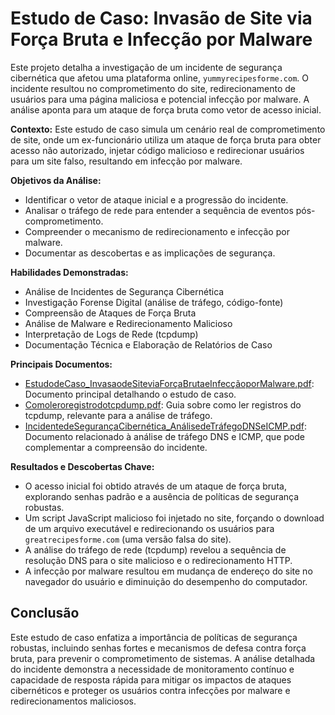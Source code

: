 # Estudo de Caso: Invasão de Site via Força Bruta e Infecção por Malware

Este projeto detalha a investigação de um incidente de segurança cibernética que afetou uma plataforma online, `yummyrecipesforme.com`. O incidente resultou no comprometimento do site, redirecionamento de usuários para uma página maliciosa e potencial infecção por malware. A análise aponta para um ataque de força bruta como vetor de acesso inicial.

**Contexto:** Este estudo de caso simula um cenário real de comprometimento de site, onde um ex-funcionário utiliza um ataque de força bruta para obter acesso não autorizado, injetar código malicioso e redirecionar usuários para um site falso, resultando em infecção por malware.

**Objetivos da Análise:**
*   Identificar o vetor de ataque inicial e a progressão do incidente.
*   Analisar o tráfego de rede para entender a sequência de eventos pós-comprometimento.
*   Compreender o mecanismo de redirecionamento e infecção por malware.
*   Documentar as descobertas e as implicações de segurança.

**Habilidades Demonstradas:**
*   Análise de Incidentes de Segurança Cibernética
*   Investigação Forense Digital (análise de tráfego, código-fonte)
*   Compreensão de Ataques de Força Bruta
*   Análise de Malware e Redirecionamento Malicioso
*   Interpretação de Logs de Rede (tcpdump)
*   Documentação Técnica e Elaboração de Relatórios de Caso

**Principais Documentos:**
*   [EstudodeCaso_InvasaodeSiteviaForçaBrutaeInfecçãoporMalware.pdf](docs/EstudodeCaso_InvasaodeSiteviaForçaBrutaeInfecçãoporMalware.md): Documento principal detalhando o estudo de caso.
*   [Comoleroregistrodotcpdump.pdf](https://github.com/samuel-jahnke/meu-portfolio-ciberseguranca/blob/main/invasao-site-malware/docs/Como%20ler%20o%20registro%20do%20tcpdump.pdf): Guia sobre como ler registros do tcpdump, relevante para a análise de tráfego.
*   [IncidentedeSegurançaCibernética_AnálisedeTráfegoDNSeICMP.pdf](docs/IncidentedeSegurançaCibernética_AnálisedeTráfegoDNSeICMP.md): Documento relacionado à análise de tráfego DNS e ICMP, que pode complementar a compreensão do incidente.

**Resultados e Descobertas Chave:**
*   O acesso inicial foi obtido através de um ataque de força bruta, explorando senhas padrão e a ausência de políticas de segurança robustas.
*   Um script JavaScript malicioso foi injetado no site, forçando o download de um arquivo executável e redirecionando os usuários para `greatrecipesforme.com` (uma versão falsa do site).
*   A análise do tráfego de rede (tcpdump) revelou a sequência de resolução DNS para o site malicioso e o redirecionamento HTTP.
*   A infecção por malware resultou em mudança de endereço do site no navegador do usuário e diminuição do desempenho do computador.

## Conclusão

Este estudo de caso enfatiza a importância de políticas de segurança robustas, incluindo senhas fortes e mecanismos de defesa contra força bruta, para prevenir o comprometimento de sistemas. A análise detalhada do incidente demonstra a necessidade de monitoramento contínuo e capacidade de resposta rápida para mitigar os impactos de ataques cibernéticos e proteger os usuários contra infecções por malware e redirecionamentos maliciosos.

